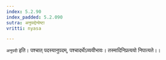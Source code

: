```yaml
---
index: 5.2.90
index_padded: 5.2.090
sutra: अनुपद्येन्वेष्टा
vritti: nyasa

---
```

`अनुपदी` इति। पश्चात् पदस्यानुपदम्, पश्चादर्थेऽव्ययीभावः। तस्मादिनिप्रत्ययो निपात्यते।।